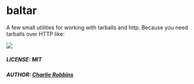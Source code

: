 # baltar
A few small utilities for working with tarballs and http. Because you need tarballs over HTTP like:

![](https://media.giphy.com/media/52HjuHsfVO69q/giphy.gif)

##### LICENSE: MIT
##### AUTHOR: [Charlie Robbins](http://github.com/indexzero)
